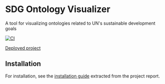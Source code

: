 # SDG Ontology Visualizer

A tool for visualizing ontologies related to UN's sustainable development goals

[![CI](https://github.com/TDT4290-SDG-Ontology/SDG-ontology-visualizer/actions/workflows/main.yml/badge.svg)](https://github.com/TDT4290-SDG-Ontology/SDG-ontology-visualizer/actions/workflows/main.yml)

[Deployed project](https://sdgqa.trondheim.kommune.no/)

## Installation

For installation, see the [installation guide](https://github.com/TDT4290-SDG-Ontology/SDG-ontology-visualizer/blob/main/docs/installation_gruide.pdf) extracted from the project report.